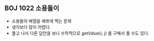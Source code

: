 ## BOJ 1022 소용돌이

- 소용돌이 배열을 예쁘게 찍는 문제
- 생각보다 많이 어렵다.
- 풀고 나서 다른 답안을 보니 수학적으로 getValue(i, j) 를 구해서 풀 수도 있다.